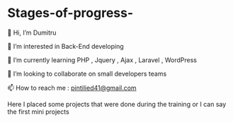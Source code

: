 # Stages-of-progress-
👋 Hi, I’m Dumitru

👀 I’m interested in Back-End developing

🌱 I’m currently learning PHP , Jquery , Ajax , Laravel , WordPress

💞️ I’m looking to collaborate on small developers teams

📫 How to reach me : pintilied41@gmail.com

Here I placed some projects that were done during the training or I can say the first mini projects 
